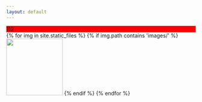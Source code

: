 ```yaml
---
layout: default
---
```

<div style="background-color: #F00">112</div>
<div id="gallery">
{% for img in site.static_files %}
  {% if img.path contains 'images/' %}
    <a href="{{ img.path | relative_url }}"><img src="{{ img.path | relative_url }}" width="150"></a>
  {% endif %}
{% endfor %}
</div>